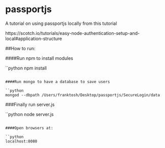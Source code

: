 # passportjs
<p>A tutorial on using passportjs locally
from this tutorial</p> 
<p>https://scotch.io/tutorials/easy-node-authentication-setup-and-local#application-structure</p>

##How to run:

####Run npm to install modules

``python
npm install
```

####Run mongo to have a database to save users

``python
mongod --dbpath /Users/franktosh/Desktop/passportjs/SecureLogin/data
```
###Finally run server.js 

``python
node server.js
```

####Open browsers at:

``python
localhost:8080
```
